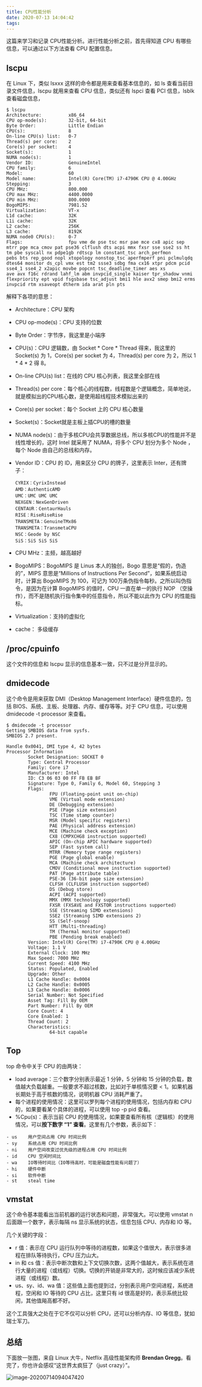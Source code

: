 ```yaml
---
title: CPU性能分析
date: 2020-07-13 14:04:42
tags:
---
```


这篇来学习和记录 CPU性能分析。进行性能分析之前，首先得知道 CPU 有哪些信息，可以通过以下方法查看 CPU 配置信息。



## lscpu

在 Linux 下，类似 lsxxx 这样的命令都是用来查看基本信息的，如 ls 查看当前目录文件信息，lscpu 就用来查看 CPU 信息，类似还有 lspci 查看 PCI 信息，lsblk 查看磁盘信息，

```
$ lscpu 
Architecture:          x86_64
CPU op-mode(s):        32-bit, 64-bit
Byte Order:            Little Endian
CPU(s):                8
On-line CPU(s) list:   0-7
Thread(s) per core:    2
Core(s) per socket:    4
Socket(s):             1
NUMA node(s):          1
Vendor ID:             GenuineIntel
CPU family:            6
Model:                 60
Model name:            Intel(R) Core(TM) i7-4790K CPU @ 4.00GHz
Stepping:              3
CPU MHz:               800.000
CPU max MHz:           4400.0000
CPU min MHz:           800.0000
BogoMIPS:              7981.52
Virtualization:        VT-x
L1d cache:             32K
L1i cache:             32K
L2 cache:              256K
L3 cache:              8192K
NUMA node0 CPU(s):     0-7
Flags:                 fpu vme de pse tsc msr pae mce cx8 apic sep mtrr pge mca cmov pat pse36 clflush dts acpi mmx fxsr sse sse2 ss ht tm pbe syscall nx pdpe1gb rdtscp lm constant_tsc arch_perfmon 
pebs bts rep_good nopl xtopology nonstop_tsc aperfmperf pni pclmulqdq dtes64 monitor ds_cpl vmx est tm2 ssse3 sdbg fma cx16 xtpr pdcm pcid sse4_1 sse4_2 x2apic movbe popcnt tsc_deadline_timer aes xs
ave avx f16c rdrand lahf_lm abm invpcid_single kaiser tpr_shadow vnmi flexpriority ept vpid fsgsbase tsc_adjust bmi1 hle avx2 smep bmi2 erms invpcid rtm xsaveopt dtherm ida arat pln pts
```

解释下各项的意思：

- Architecture：CPU 架构

- CPU op-mode(s)：CPU 支持的位数

- Byte Order：字节序，我这里是小端序

- CPU(s)：CPU 逻辑数，由 Socket * Core * Thread 得来，我这里的 Socket(s) 为 1，Core(s) per socket 为 4，Thread(s) per core 为 2，所以 1 * 4 * 2 得 8。

- On-line CPU(s) list：在线的 CPU 核心列表，我这里全部在线

- Thread(s) per core：每个核心的线程数，线程数是个逻辑概念，简单地说，就是模拟出的CPU核心数，是使用超线程技术模拟出来的

- Core(s) per socket：每个 Socket 上的 CPU 核心数量

- Socket(s)：Socket就是主板上插CPU的槽的数量

- NUMA node(s)：由于多核CPU会共享数据总线，所以多核CPU的性能并不是线性增长的，这时 Intel 就采用了 NUMA，将多个 CPU 划分为多个 Node ，每个 Node 由自己的总线和内存。

- Vendor ID：CPU 的 ID，用来区分 CPU 的牌子，这里表示 Inter，还有牌子：

  ```
  CYRIX：CyrixInstead
  AMD：AuthenticAMD
  UMC：UMC UMC UMC
  NEXGEN：NexGenDriven
  CENTAUR：CentaurHauls
  RISE：RiseRiseRise
  TRANSMETA：GenuineTMx86
  TRANSMETA：TransmetaCPU
  NSC：Geode by NSC
  SiS：SiS SiS SiS
  ```

- CPU MHz：主频，越高越好
- BogoMIPS：BogoMIPS 是 Linus 本人的独创，Bogo 意思是“假的，伪造的”，MIPS 意思是“Millions of Instructions Per Second”，如果系统启动时，计算出 BogoMIPS 为 100，可记为 100万条伪指令每秒。之所以叫伪指令，是因为在计算 BogoMIPS 的值时，CPU 一直在单一的执行 NOP （空操作），而不是随机执行指令集中的任意指令，所以不能以此作为 CPU 的性能指标。
- Virtualization：支持的虚拟化
- cache： 多级缓存



## **/proc/cpuinfo**

这个文件的信息和 lscpu 显示的信息基本一致，只不过是分开显示的。



## dmidecode

这个命令是用来获取 DMI（Desktop Management Interface）硬件信息的，包括 BIOS、系统、主板、处理器、内存、缓存等等。对于 CPU 信息，可以使用 dmidecode -t processor 来查看。

```
$ dmidecode -t processor
Getting SMBIOS data from sysfs.
SMBIOS 2.7 present.

Handle 0x0041, DMI type 4, 42 bytes
Processor Information
        Socket Designation: SOCKET 0
        Type: Central Processor
        Family: Core i7
        Manufacturer: Intel
        ID: C3 06 03 00 FF FB EB BF
        Signature: Type 0, Family 6, Model 60, Stepping 3
        Flags:
                FPU (Floating-point unit on-chip)
                VME (Virtual mode extension)
                DE (Debugging extension)
                PSE (Page size extension)
                TSC (Time stamp counter)
                MSR (Model specific registers)
                PAE (Physical address extension)
                MCE (Machine check exception)
                CX8 (CMPXCHG8 instruction supported)
                APIC (On-chip APIC hardware supported)
                SEP (Fast system call)
                MTRR (Memory type range registers)
                PGE (Page global enable)
                MCA (Machine check architecture)
                CMOV (Conditional move instruction supported)
                PAT (Page attribute table)
                PSE-36 (36-bit page size extension)
                CLFSH (CLFLUSH instruction supported)
                DS (Debug store)
                ACPI (ACPI supported)
                MMX (MMX technology supported)
                FXSR (FXSAVE and FXSTOR instructions supported)
                SSE (Streaming SIMD extensions)
                SSE2 (Streaming SIMD extensions 2)
                SS (Self-snoop)
                HTT (Multi-threading)
                TM (Thermal monitor supported)
                PBE (Pending break enabled)
        Version: Intel(R) Core(TM) i7-4790K CPU @ 4.00GHz
        Voltage: 1.1 V
        External Clock: 100 MHz
        Max Speed: 7000 MHz
        Current Speed: 4100 MHz
        Status: Populated, Enabled
        Upgrade: Other
        L1 Cache Handle: 0x0004
        L2 Cache Handle: 0x0005
        L3 Cache Handle: 0x0006
        Serial Number: Not Specified
        Asset Tag: Fill By OEM
        Part Number: Fill By OEM
        Core Count: 4
        Core Enabled: 1
        Thread Count: 2
        Characteristics:
                64-bit capable
```



## Top

top 命令中关于 CPU 的由两块：

- load average：三个数字分别表示最近 1 分钟，5 分钟和 15 分钟的负载，数值越大负载越重。一般要求不超过核数，比如对于单核情况要 < 1。如果机器长期处于高于核数的情况，说明机器 CPU 消耗严重了。
- 每个进程的使用情况：这里可以罗列每个进程的使用情况，包括内存和 CPU 的，如果要看某个具体的进程，可以使用 top -p pid 查看。
- %Cpu(s)：表示当前 CPU 的使用情况，如果要查看所有核（逻辑核）的使用情况，可以**按下数字 “1” 查看**。这里有几个参数，表示如下：

```
- us    用户空间占用 CPU 时间比例
- sy    系统占用 CPU 时间比例
- ni    用户空间改变过优先级的进程占用 CPU 时间比例
- id    CPU 空闲时间比
- wa    IO等待时间比（IO等待高时，可能是磁盘性能有问题了）
- hi    硬件中断
- si    软件中断
- st    steal time
```



## vmstat

这个命令基本能看出当前机器的运行状态和问题，非常强大。可以使用 vmstat n 后面跟一个数字，表示每隔 ns 显示系统的状态，信息包括 CPU、内存和 IO 等。

几个关键的字段：

- r 值：表示在 CPU 运行队列中等待的进程数，如果这个值很大，表示很多进程在排队等待执行，CPU 压力山大。
- in 和 cs 值：表示中断次数和上下文切换次数，这两个值越大，表示系统在进行大量的进程（或线程）切换。切换的开销是非常大的，这时候应该减少系统进程（或线程）数。
- us、sy、id、wa 值：这些值上面也提到过，分别表示用户空间进程，系统进程，空闲和 IO 等待的 CPU 占比，这里只有 id 很高是好的，表示系统比较闲，其他值飚高都不好。

这个工具强大之处在于它不仅可以分析 CPU，还可以分析内存、IO 等信息，犹如瑞士军刀。



## 总结

下面放一张图，来自 Linux 大牛，Netflix 高级性能架构师 **Brendan Gregg**。看完了，你也许会感叹“这世界太疯狂了（just crazy）”。

![image-20200714094047420](../../resource/image-20200714094047420.png)











